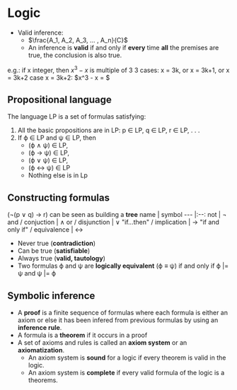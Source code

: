 # Logic

+ Valid inference:
    + $\frac{A_1, A_2, A_3, ... , A_n}{C}$
    + An inference is **valid** if and only if **every** time **all** the premises are true, the conclusion is also true.

e.g.: if x integer, then $x^3 - x$ is multiple of 3
        3 cases: x = 3k, or x = 3k+1, or x = 3k+2
        case x = 3k+2: $x^3 - x = $

## Propositional language
The language LP is a set of formulas satisfying:
1. All the basic propositions are in LP:
    p ∈ LP, q ∈ LP, r ∈ LP, . . .
2. If ϕ ∈ LP and ψ ∈ LP, then
    + (ϕ ∧ ψ) ∈ LP, 
    + (ϕ → ψ) ∈ LP,
    + (ϕ ∨ ψ) ∈ LP, 
    + (ϕ ↔ ψ) ∈ LP
    + Nothing else is in Lp


## Constructing formulas
(¬(p ∨ q) → r) can be seen as building a **tree**
name | symbol
--- |:--:
not | ¬
and / conjuction | ∧ 
or / disjunction | ∨
"if...then" / implication | →
"if and only if" / equivalence | ↔
  

+ Never true (**contradiction**)
+ Can be true (**satisfiable**)
+ Always true (**valid, tautology**)
+ Two formulas ϕ and ψ are **logically equivalent** (ϕ ≡ ψ) if and only if ϕ |= ψ and ψ |= ϕ

## Symbolic inference
+ A **proof** is a finite sequence of formulas where each formula is either an axiom or else it has been infered from previous formulas by using an **inference rule**.
+ A formula is a **theorem** if it occurs in a proof
+ A set of axioms and rules is called an **axiom system** or an **axiomatization**.
  + An axiom system is **sound** for a logic if every theorem is valid in
the logic.
  + An axiom system is **complete** if every valid formula of the logic is
a theorems.
